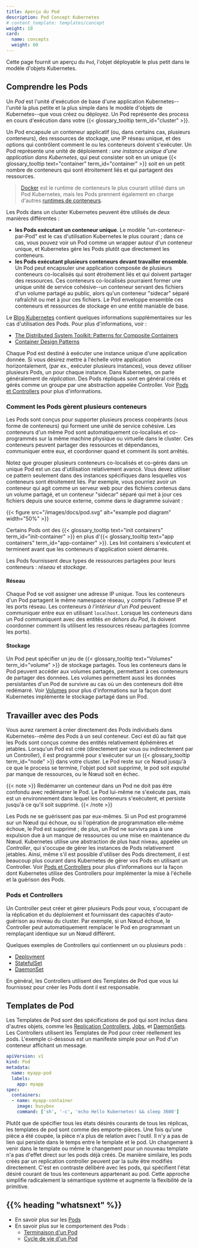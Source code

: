 ```yaml
---
title: Aperçu du Pod
description: Pod Concept Kubernetes
# content_template: templates/concept
weight: 10
card:
  name: concepts
  weight: 60
---
```


<!-- overview -->
Cette page fournit un aperçu du `Pod`, l'objet déployable le plus petit dans le modèle d'objets Kubernetes.


<!-- body -->

## Comprendre les Pods

Un *Pod* est l'unité d'exécution de base d'une application Kubernetes--l'unité la plus petite et la plus simple dans le modèle d'objets de Kubernetes--que vous créez ou déployez. Un Pod représente des process en cours d'exécution dans votre {{< glossary_tooltip term_id="cluster" >}}.

Un Pod encapsule un conteneur applicatif (ou, dans certains cas, plusieurs conteneurs), des ressources de stockage, une IP réseau unique, et des options qui contrôlent comment le ou les conteneurs doivent s'exécuter. Un Pod représente une unité de déploiement : *une instance unique d'une application dans Kubernetes*, qui peut consister soit en un unique {{< glossary_tooltip text="container" term_id="container" >}} soit en un petit nombre de conteneurs qui sont étroitement liés et qui partagent des ressources.

> [Docker](https://www.docker.com) est le runtime de conteneurs le plus courant utilisé dans un Pod Kubernetes, mais les Pods prennent également en charge d'autres [runtimes de conteneurs](https://kubernetes.io/docs/setup/production-environment/container-runtimes/).

Les Pods dans un cluster Kubernetes peuvent être utilisés de deux manières différentes :

* **les Pods exécutant un conteneur unique**. Le modèle "un-conteneur-par-Pod" est le cas d'utilisation Kubernetes le plus courant ; dans ce cas, vous pouvez voir un Pod comme un wrapper autour d'un conteneur unique, et Kubernetes gère les Pods plutôt que directement les conteneurs.
* **les Pods exécutant plusieurs conteneurs devant travailler ensemble**. Un Pod peut encapsuler une application composée de plusieurs conteneurs co-localisés qui sont étroitement liés et qui doivent partager des ressources. Ces conteneurs co-localisés pourraient former une unique unité de service cohésive--un conteneur servant des fichiers d'un volume partagé au public, alors qu'un conteneur "sidecar" séparé rafraîchit ou met à jour ces fichiers. Le Pod enveloppe ensemble ces conteneurs et ressources de stockage en une entité maniable de base.

Le [Blog Kubernetes](http://kubernetes.io/blog) contient quelques informations supplémentaires sur les cas d'utilisation des Pods. Pour plus d'informations, voir :

* [The Distributed System Toolkit: Patterns for Composite Containers](https://kubernetes.io/blog/2015/06/the-distributed-system-toolkit-patterns)
* [Container Design Patterns](https://kubernetes.io/blog/2016/06/container-design-patterns)

Chaque Pod est destiné à exécuter une instance unique d'une application donnée. Si vous désirez mettre à l'échelle votre application horizontalement, (par ex., exécuter plusieurs instances), vous devez utiliser plusieurs Pods, un pour chaque instance. Dans Kubernetes, on parle généralement de _réplication_. Des Pods répliqués sont en général créés et gérés comme un groupe par une abstraction appelée Controller. Voir [Pods et Controllers](#pods-and-controllers) pour plus d'informations.

### Comment les Pods gèrent plusieurs conteneurs

Les Pods sont conçus pour supporter plusieurs process coopérants (sous forme de conteneurs) qui forment une unité de service cohésive. Les conteneurs d'un même Pod sont automatiquement co-localisés et co-programmés sur la même machine physique ou virtuelle dans le cluster. Ces conteneurs peuvent partager des ressources et dépendances, communiquer entre eux, et coordonner quand et comment ils sont arrêtés.

Notez que grouper plusieurs conteneurs co-localisés et co-gérés dans un unique Pod est un cas d'utilisation relativement avancé. Vous devez utiliser ce pattern seulement dans des instances spécifiques dans lesquelles vos conteneurs sont étroitement liés. Par exemple, vous pourriez avoir un conteneur qui agit comme un serveur web pour des fichiers contenus dans un volume partagé, et un conteneur "sidecar" séparé qui met à jour ces fichiers depuis une source externe, comme dans le diagramme suivant :

{{< figure src="/images/docs/pod.svg" alt="example pod diagram" width="50%" >}}

Certains Pods ont des {{< glossary_tooltip text="init containers" term_id="init-container" >}} en plus d'{{< glossary_tooltip text="app containers" term_id="app-container" >}}. Les Init containers s'exécutent et terminent avant que les conteneurs d'application soient démarrés.

Les Pods fournissent deux types de ressources partagées pour leurs conteneurs : *réseau* et *stockage*.

#### Réseau

Chaque Pod se voit assigner une adresse IP unique. Tous les conteneurs d'un Pod partagent le même namespace réseau, y compris l'adresse IP et les ports réseau. Les conteneurs *à l'intérieur d'un Pod* peuvent communiquer entre eux en utilisant `localhost`. Lorsque les conteneurs dans un Pod communiquent avec des entités *en dehors du Pod*, ils doivent coordonner comment ils utilisent les ressources réseau partagées (comme les ports).

#### Stockage

Un Pod peut spécifier un jeu de {{< glossary_tooltip text="Volumes" term_id="volume" >}} de stockage partagés. Tous les conteneurs dans le Pod peuvent accéder aux volumes partagés, permettant à ces conteneurs de partager des données. Les volumes permettent aussi les données persistantes d'un Pod de survivre au cas où un des conteneurs doit être redémarré. Voir [Volumes](/docs/concepts/storage/volumes/) pour plus d'informations sur la façon dont Kubernetes implémente le stockage partagé dans un Pod.

## Travailler avec des Pods

Vous aurez rarement à créer directement des Pods individuels dans Kubernetes--même des Pods à un seul conteneur. Ceci est dû au fait que les Pods sont conçus comme des entités relativement éphémères et jetables. Lorsqu'un Pod est créé (directement par vous ou indirectement par un Controller), il est programmé pour s'exécuter sur un {{< glossary_tooltip term_id="node" >}} dans votre cluster. Le Pod reste sur ce Nœud jusqu'à ce que le process se termine, l'objet pod soit supprimé, le pod soit *expulsé* par manque de ressources, ou le Nœud soit en échec.

{{< note >}}
Redémarrer un conteneur dans un Pod ne doit pas être confondu avec redémarrer le Pod. Le Pod lui-même ne s'exécute pas, mais est un environnement dans lequel les conteneurs s'exécutent, et persiste jusqu'à ce qu'il soit supprimé.
{{< /note >}}

Les Pods ne se guérissent pas par eux-mêmes. Si un Pod est programmé sur un Nœud qui échoue, ou si l'opération de programmation elle-même échoue, le Pod est supprimé ; de plus, un Pod ne survivra pas à une expulsion due à un manque de ressources ou une mise en maintenance du Nœud. Kubernetes utilise une abstraction de plus haut niveau, appelée un *Controller*, qui s'occupe de gérer les instances de Pods relativement jetables. Ainsi, même s'il est possible d'utiliser des Pods directement, il est beaucoup plus courant dans Kubernetes de gérer vos Pods en utilisant un Controller. Voir [Pods et Controllers](#pods-and-controllers) pour plus d'informations sur la façon dont Kubernetes utilise des Controllers pour implémenter la mise à l'échelle et la guérison des Pods.

### Pods et Controllers

Un Controller peut créer et gérer plusieurs Pods pour vous, s'occupant de la réplication et du déploiement et fournissant des capacités d'auto-guérison au niveau du cluster. Par exemple, si un Nœud échoue, le Controller peut automatiquement remplacer le Pod en programmant un remplaçant identique sur un Nœud différent.

Quelques exemples de Controllers qui contiennent un ou plusieurs pods :

* [Deployment](/docs/concepts/workloads/controllers/deployment/)
* [StatefulSet](/docs/concepts/workloads/controllers/statefulset/)
* [DaemonSet](/docs/concepts/workloads/controllers/daemonset/)

En général, les Controllers utilisent des Templates de Pod que vous lui fournissez pour créer les Pods dont il est responsable.

## Templates de Pod

Les Templates de Pod sont des spécifications de pod qui sont inclus dans d'autres objets, comme les
[Replication Controllers](/docs/concepts/workloads/controllers/replicationcontroller/), [Jobs](/docs/concepts/jobs/run-to-completion-finite-workloads/), et
[DaemonSets](/docs/concepts/workloads/controllers/daemonset/).  Les Controllers utilisent les Templates de Pod pour créer réellement les pods.
L'exemple ci-dessous est un manifeste simple pour un Pod d'un conteneur affichant un message.

```yaml
apiVersion: v1
kind: Pod
metadata:
  name: myapp-pod
  labels:
    app: myapp
spec:
  containers:
  - name: myapp-container
    image: busybox
    command: ['sh', '-c', 'echo Hello Kubernetes! && sleep 3600']
```
Plutôt que de spécifier tous les états désirés courants de tous les réplicas, les templates de pod sont comme des emporte-pièces. Une fois qu'une pièce a été coupée, la pièce n'a plus de relation avec l'outil. Il n'y a pas de lien qui persiste dans le temps entre le template et le pod. Un changement à venir dans le template ou même le changement pour un nouveau template n'a pas d'effet direct sur les pods déjà créés. De manière similaire, les pods créés par un replication controller peuvent par la suite être modifiés directement. C'est en contraste délibéré avec les pods, qui spécifient l'état désiré courant de tous les conteneurs appartenant au pod. Cette approche simplifie radicalement la sémantique système et augmente la flexibilité de la primitive.



## {{% heading "whatsnext" %}}

* En savoir plus sur les [Pods](/docs/concepts/workloads/pods/pod/)
* En savoir plus sur le comportement des Pods :
  * [Terminaison d'un Pod](/docs/concepts/workloads/pods/pod/#termination-of-pods)
  * [Cycle de vie d'un Pod](/docs/concepts/workloads/pods/pod-lifecycle/)

